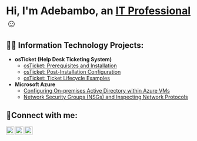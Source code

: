 <h1>Hi, I'm Adebambo, an <a href="https://linkedin.com/inadebambo-osinuga-19006694/">IT Professional</a>☺</h1>

<h2>👨‍💻 Information Technology Projects:</h2>

- <b>osTicket (Help Desk Ticketing System)</b>
  - [osTicket: Prerequisites and Installation](https://github.com/bamboosinuga/osticket-prereqs)
  - [osTicket: Post-Installation Configuration](https://github.com/bamboosinuga/post-install-config)
  - [osTicket: Ticket Lifecycle Examples](https://github.com/bamboosinuga/ticket-lifecycle)
- <b>Microsoft Azure</b>
  - [Configuring On-premises Active Directory within Azure VMs](https://github.com/bamboosinuga/configure-ad)
  - [Network Security Groups (NSGs) and Inspecting Network Protocols](https://github.com/bamboosinuga/azure-network-protocols)

<h2>🤳Connect with me:</h2>

[<img align="left" alt="Josh | Twitter" width="22px" src="https://cdn.jsdelivr.net/npm/simple-icons@v3/icons/twitter.svg" />][twitter]
[<img align="left" alt="adebambo-osinuga-19006694 | LinkedIn" width="22px" src="https://cdn.jsdelivr.net/npm/simple-icons@v3/icons/linkedin.svg" />][linkedin]
[<img align="left" alt="Josh | Instagram" width="22px" src="https://cdn.jsdelivr.net/npm/simple-icons@v3/icons/instagram.svg" />][instagram]

[twitter]: https://twitter.com/osinugabambo
[instagram]: https://www.instagram.com/Josh
[linkedin]: https://linkedin.com/in/adebambo-osinuga-19006694
